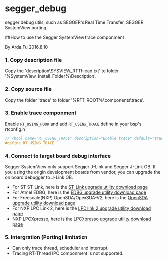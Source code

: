 # segger_debug
segger debug utils, such as SEGGER's Real Time Transfer, SEGGER SystemView porting.

##How to use the Segger SystemView trace componment

By Arda.Fu 2016.8.10

### 1. Copy description file
Copy the 'description\SYSVIEW_RTThread.txt' to folder '%SystemView_Install_Folder%\Description\'.
### 2. Copy source file
Copy the folder 'trace' to folder '%RTT_ROOT%\components\trace'.
### 3. Enable trace componment
Enable `RT_USING_HOOK` and add `RT_USING_TRACE` define in your bsp's rtconfig.h
```c
// <bool name="RT_USING_TRACE" description="Enable trace" default="true" />
#define RT_USING_TRACE
```
### 4. Connect to target board debug interface
Segger SystemView only support Segger J-Link and Segger J-Link OB. If you using the origin development boards from vendor, you can upgrade the on board debugger to J-Link OB.

* For ST ST-Link, here is the [ST-Link upgrade utility download page](https://www.segger.com/jlink-st-link.html)
* For Atmel EDBG, here is the [EDBG upgrade utility download page](https://www.segger.com/jlink-edbg.html)
* For Freescale(NXP) OpenSDA/OpenSDA-V2, here is the [OpenSDA upgrade utility download page](https://www.segger.com/opensda.html)
* For NXP LPC Link 2, here is the [LPC link 2 upgrade utility download page](https://www.segger.com/lpc-link-2.html)
* NXP LPCXpresso, here is the [LPCXpresso upgrade utility download page](https://www.segger.com/jlink-lpcxpresso-ob.html)

### 5. Intergration (Porting) limitation

* Can only trace thread, scheduler and interrupt. 
* Tracing RT-Thread IPC componment is not supported.
